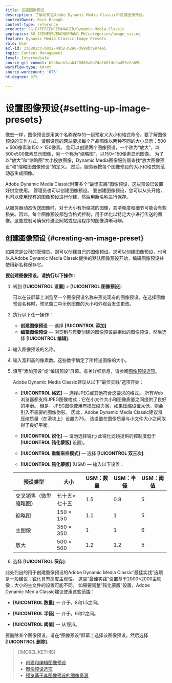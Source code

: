 ```yaml
---
title: 设置图像预设
description: 了解如何在Adobe Dynamic Media Classic中设置图像预设。
contentOwner: Rick Brough
content-type: reference
products: SG_EXPERIENCEMANAGER/Dynamic-Media-Classic
geptopics: SG_SCENESEVENONDEMAND_PK/categories/image_sizing
feature: Dynamic Media Classic,Image Presets
role: User
exl-id: 336802cc-b032-49b2-b2e6-d699bc997ee5
topic: Content Management
level: Intermediate
source-git-commit: b2a6aeb1aab420803a8b7dafb0fdeda495e2a69b
workflow-type: tm+mt
source-wordcount: '673'
ht-degree: 37%

---
```


# 设置图像预设{#setting-up-image-presets}

像宏一样，图像预设是用某个名称保存的一组预定义大小和格式命令。要了解图像预设的工作方式，请假设您的网站要求每个产品图像以两种不同的大小显示：500 × 500像素和150 × 150像素。 您可以创建两个图像预设，一个称为“放大”，以500x500像素显示图像，另一个称为“缩略图”，以150×150像素显示图像。 为了以“放大”和“缩略图”大小投放图像，Dynamic Media图像服务器查找“放大图像预设”和“缩略图图像预设”的定义。 然后，服务器按每个图像预设的大小和格式规范动态生成图像。

Adobe Dynamic Media Classic附带多个“最佳实践”图像预设，这些预设已设置好供您使用。 管理员也可以创建图像预设。 要创建图像预设，您可以从头开始，也可以使用现有的图像预设进行创建，然后用新名称进行保存。

从服务器动态传送图像时，对于大小有所缩减的图像，其清晰度和细节可能会有些损失。因此，每个图像预设都包含格式控制，用于优化以特定大小进行传送的图像。这些控制可确保传送至网站或应用程序的图像清晰可辨。

## 创建图像预设 {#creating-an-image-preset}

如果您是公司的管理员，则可以创建自己的图像预设。您可以创建图像预设，也可以从Adobe Dynamic Media Classic提供的默认图像预设开始，编辑图像预设并使用新名称保存它。

**要创建图像预设，请执行以下操作：**

1. 转到 **[!UICONTROL 设置]** > **[!UICONTROL 图像预设]**.

   可以在该屏幕上浏览至一个图像预设名称来预览现有的图像预设。在选择图像预设名称时，预览窗口中示例图像的大小和外观会发生更改。

1. 执行以下任一操作：

   * **创建图像预设**  — 选择 **[!UICONTROL 添加]**.
   * **编辑图像预设**  — 浏览到与您要创建的图像预设最相似的图像预设，然后选择 **[!UICONTROL 编辑]**.

1. 输入图像预设的名称。
1. 输入宽和高的像素数。这些数字确定了所传送图像的大小。
1. 填写“添加预设”或“编辑预设”屏幕。有关详细信息，请参阅[图像预设选项](application-setup.md#image_preset_options)。

   Adobe Dynamic Media Classic建议从以下“最佳实践”选项开始：

   * **[!UICONTROL 格式]**  — 选择JPEG或其他符合您要求的格式。 所有Web浏览器都支持JPEG图像格式；它在小文件大小和图像质量之间提供了良好的平衡。 但是，JPEG图像使用有损压缩方案，如果压缩设置太低，则会引入不需要的图像伪影。 因此，Adobe Dynamic Media Classic建议将压缩质量（在滑块上）设置为75。 该设置在图像质量与小文件大小之间取得了良好平衡。

   * **[!UICONTROL 锐化]**  — 请勿选择锐化(此锐化滤镜提供的控制度低于 **[!UICONTROL 钝化蒙版]** 设置)。

   * **[!UICONTROL 重新采样模式]**  — 选择 **[!UICONTROL 双三次]**.

   * **[!UICONTROL 钝化蒙版]** (USM) — 输入以下设置：

   | 预设类型 | 大小 | USM：数量 | USM：半径 | USM：阈值 |
   | --- | --- | --- | --- | --- |
   | 交叉销售（微型缩略图） | 七十五×七十五 | 1.5 | 0.8 | 5 |
   | 缩略图 | 150 × 150 | 1.1 | 1 | 5 |
   | 主图像 | 350 × 350 | 1 | 1 | 6 |
   | 放大 | 500 × 500 | 1.2 | 1.2 | 5 |

1. 选择 **[!UICONTROL 保存]**.

此处列出的用于创建图像预设的Adobe Dynamic Media Classic“最佳实践”选项是一般建议；锐化具有高度主观性。 这些“最佳实践”设置基于2000×2000主映像；大小的主文件的设置可能不同。 如果要调整“钝化蒙版”设置，Adobe Dynamic Media Classic建议使用这些范围：

* **[!UICONTROL 数量]**  — 介于。8和1.5之间。

* **[!UICONTROL 半径]**  — 介于。6和2之间。

* **[!UICONTROL 阈值]**  — 从1到6。

要删除某个图像预设，请在“图像预设”屏幕上选择该图像预设，然后选择 **[!UICONTROL 删除]**.

>[!MORELIKETHIS]
>
>* [创建和编辑图像预设](application-setup.md#creating_and_editing_image_presets)
>* [图像预设选项](application-setup.md#image_preset_options)
>* [预览基于其图像预设的图像资源](previewing-asset.md#previewing_an_image_asset_based_on_its_image_preset)
